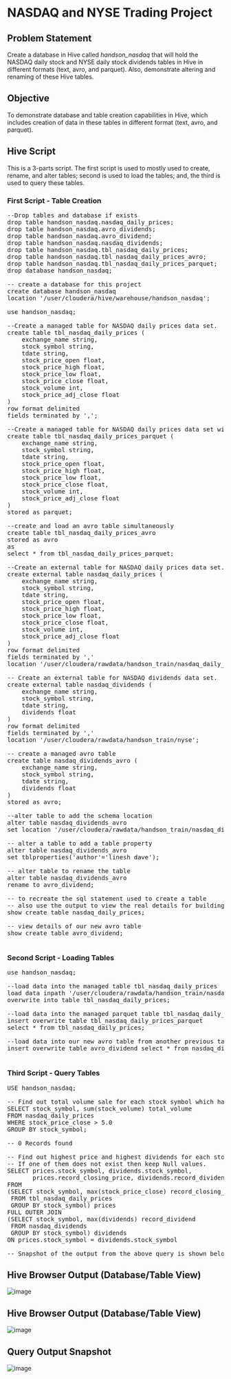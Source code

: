 # NASDAQ and NYSE Trading Project

## Problem Statement
Create a database in Hive called <i>handson_nasdaq</i> that will hold the NASDAQ daily stock and NYSE daily stock dividends tables in Hive in different formats (text, avro, and parquet). Also, demonstrate altering and renaming of these Hive tables.

## Objective
To demonstrate database and table creation capabilities in Hive, which includes creation of data in these tables in different format (text, avro, and parquet).

## Hive Script

This is a 3-parts script. The first script is used to mostly used to create, rename, and alter tables; second is used to load the tables; and, the third is used to query these tables.

### First Script - Table Creation

<pre>
--Drop tables and database if exists
drop table handson_nasdaq.nasdaq_daily_prices;
drop table handson_nasdaq.avro_dividends;
drop table handson_nasdaq.avro_dividend;
drop table handson_nasdaq.nasdaq_dividends;
drop table handson_nasdaq.tbl_nasdaq_daily_prices;
drop table handson_nasdaq.tbl_nasdaq_daily_prices_avro;
drop table handson_nasdaq.tbl_nasdaq_daily_prices_parquet;
drop database handson_nasdaq;

-- create a database for this project
create database handson_nasdaq 
location '/user/cloudera/hive/warehouse/handson_nasdaq';

use handson_nasdaq;

--Create a managed table for NASDAQ daily prices data set.
create table tbl_nasdaq_daily_prices (
	exchange_name string,
	stock_symbol string, 
	tdate string,
	stock_price_open float,
	stock_price_high float,
	stock_price_low float,
	stock_price_close float,
	stock_volume int, 
	stock_price_adj_close float
)
row format delimited
fields terminated by ',';

--Create a managed table for NASDAQ daily prices data set with parquet data format
create table tbl_nasdaq_daily_prices_parquet (
	exchange_name string,
	stock_symbol string, 
	tdate string,
	stock_price_open float,
	stock_price_high float,
	stock_price_low float,
	stock_price_close float,
	stock_volume int, 
	stock_price_adj_close float
)
stored as parquet;

--create and load an avro table simultaneously
create table tbl_nasdaq_daily_prices_avro 
stored as avro
as 
select * from tbl_nasdaq_daily_prices_parquet;

--Create an external table for NASDAQ daily prices data set.
create external table nasdaq_daily_prices (
	exchange_name string,
	stock_symbol string, 
	tdate string,
	stock_price_open float,
	stock_price_high float,
	stock_price_low float,
	stock_price_close float,
	stock_volume int, 
	stock_price_adj_close float
)
row format delimited
fields terminated by ','
location '/user/cloudera/rawdata/handson_train/nasdaq_daily_prices';

-- Create an external table for NASDAQ dividends data set.
create external table nasdaq_dividends (
	exchange_name string,
	stock_symbol string, 
	tdate string, 
	dividends float
)
row format delimited
fields terminated by ','
location '/user/cloudera/rawdata/handson_train/nyse';

-- create a managed avro table
create table nasdaq_dividends_avro (
	exchange_name string,
	stock_symbol string, 
	tdate string, 
	dividends float
)
stored as avro;

--alter table to add the schema location
alter table nasdaq_dividends_avro
set location '/user/cloudera/rawdata/handson_train/nasdaq_dividend_avro';

-- alter a table to add a table property
alter table nasdaq_dividends_avro 
set tblproperties('author'='linesh dave');

-- alter table to rename the table
alter table nasdaq_dividends_avro 
rename to avro_dividend;	

-- to recreate the sql statement used to create a table
-- also use the output to view the real details for building a hive table
show create table nasdaq_daily_prices;

-- view details of our new avro table
show create table avro_dividend;

</pre>

### Second Script - Loading Tables

<pre>
use handson_nasdaq;

--load data into the managed table tbl_nasdaq_daily_prices
load data inpath '/user/cloudera/rawdata/handson_train/nasdaq_daily_prices'
overwrite into table tbl_nasdaq_daily_prices;

--load data into the managed parquet table tbl_nasdaq_daily_prices 
insert overwrite table tbl_nasdaq_daily_prices_parquet
select * from tbl_nasdaq_daily_prices;

--load data into our new avro table from another previous table or the same column specification
insert overwrite table avro_dividend select * from nasdaq_dividends;

</pre>

### Third Script - Query Tables

<pre>
USE handson_nasdaq;

-- Find out total volume sale for each stock symbol which has closing price more than $5.
SELECT stock_symbol, sum(stock_volume) total_volume 
FROM nasdaq_daily_prices 
WHERE stock_price_close > 5.0 
GROUP BY stock_symbol;

-- 0 Records found

-- Find out highest price and highest dividends for each stock symbol.
-- If one of them does not exist then keep Null values.
SELECT prices.stock_symbol, dividends.stock_symbol,
       prices.record_closing_price, dividends.record_dividend 
FROM
(SELECT stock_symbol, max(stock_price_close) record_closing_price 
 FROM tbl_nasdaq_daily_prices 
 GROUP BY stock_symbol) prices
FULL OUTER JOIN
(SELECT stock_symbol, max(dividends) record_dividend 
 FROM nasdaq_dividends 
 GROUP BY stock_symbol) dividends
ON prices.stock_symbol = dividends.stock_symbol

-- Snapshot of the output from the above query is shown below
</pre>

## Hive Browser Output (Database/Table View)
![image](https://user-images.githubusercontent.com/19809692/27840823-548f1372-60ca-11e7-864a-0be1bb16aed6.png)

## Hive Browser Output (Database/Table View)
![image](https://user-images.githubusercontent.com/19809692/27840815-31c34034-60ca-11e7-88e3-e7c8dae07eac.png)

## Query Output Snapshot
![image](https://user-images.githubusercontent.com/19809692/27843156-db54f93a-60de-11e7-8612-2b5826f863dc.png)

